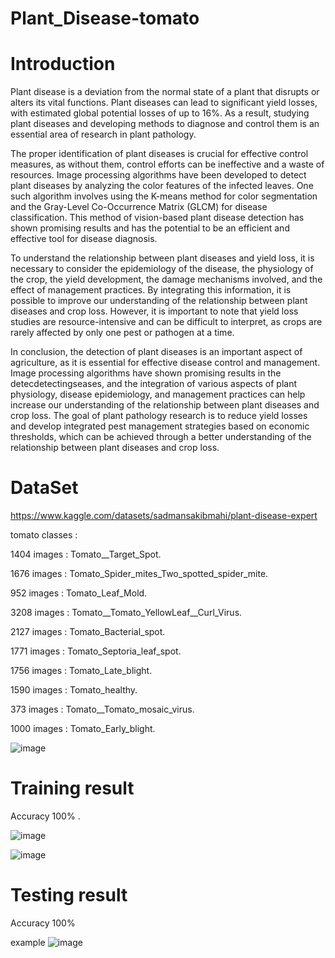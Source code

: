 # Plant_Disease-tomato


# Introduction 
Plant disease is a deviation from the normal state of a plant that disrupts or alters its vital functions. Plant diseases can lead to significant yield losses, with estimated global potential losses of up to 16%. As a result, studying plant diseases and developing methods to diagnose and control them is an essential area of research in plant pathology.

The proper identification of plant diseases is crucial for effective control measures, as without them, control efforts can be ineffective and a waste of resources. Image processing algorithms have been developed to detect plant diseases by analyzing the color features of the infected leaves. One such algorithm involves using the K-means method for color segmentation and the Gray-Level Co-Occurrence Matrix (GLCM) for disease classification. This method of vision-based plant disease detection has shown promising results and has the potential to be an efficient and effective tool for disease diagnosis.

To understand the relationship between plant diseases and yield loss, it is necessary to consider the epidemiology of the disease, the physiology of the crop, the yield development, the damage mechanisms involved, and the effect of management practices. By integrating this information, it is possible to improve our understanding of the relationship between plant diseases and crop loss. However, it is important to note that yield loss studies are resource-intensive and can be difficult to interpret, as crops are rarely affected by only one pest or pathogen at a time.

In conclusion, the detection of plant diseases is an important aspect of agriculture, as it is essential for effective disease control and management. Image processing algorithms have shown promising results in the detecdetectingseases, and the integration of various aspects of plant physiology, disease epidemiology, and management practices can help increase our understanding of the relationship between plant diseases and crop loss. The goal of plant pathology research is to reduce yield losses and develop integrated pest management strategies based on economic thresholds, which can be achieved through a better understanding of the relationship between plant diseases and crop loss.

# DataSet

https://www.kaggle.com/datasets/sadmansakibmahi/plant-disease-expert 

tomato  classes :

   1404  images  : Tomato__Target_Spot.
   
   1676  images  : Tomato_Spider_mites_Two_spotted_spider_mite.
   
   952   images  : Tomato_Leaf_Mold.
   
   3208  images  : Tomato__Tomato_YellowLeaf__Curl_Virus.
   
   2127  images  : Tomato_Bacterial_spot.
   
   1771  images  : Tomato_Septoria_leaf_spot.
   
   1756  images  : Tomato_Late_blight.
   
   1590  images  : Tomato_healthy.
   
   373   images  : Tomato__Tomato_mosaic_virus.
   
   1000  images  : Tomato_Early_blight.
   
   
![image](https://github.com/AmiraFathy01/Plant_Disease-tomato-cnn-/assets/79209830/de643f6f-32ee-4cd3-8a0e-c4b683272347)


# Training result 

Accuracy 100% .

![image](https://github.com/AmiraFathy01/Plant_Disease-tomato-cnn-/assets/79209830/7359a65e-39db-4dfe-910b-ed5fc279bcc2)

![image](https://github.com/AmiraFathy01/Plant_Disease-tomato-cnn-/assets/79209830/7340abbb-a589-4997-bd2e-1d237c6af4dc)


# Testing result 
Accuracy  100% 

example 
![image](https://github.com/AmiraFathy01/Plant_Disease-tomato-cnn-/assets/79209830/de388c10-66e8-4154-ac24-24e0640c2ad2)

